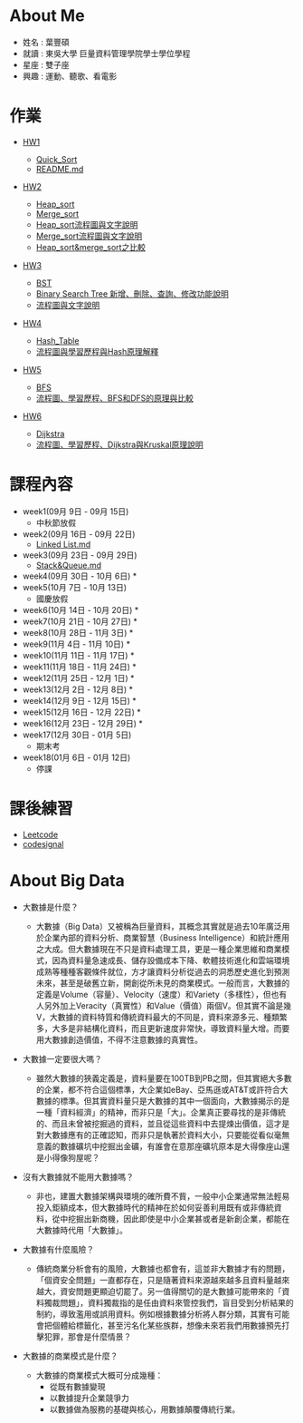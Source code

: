 # About Me
   * 姓名 : 葉豐碩
   * 就讀 : 東吳大學 巨量資料管理學院學士學位學程
   * 星座 : 雙子座
   * 興趣 : 運動、聽歌、看電影

# 作業
  * [HW1](https://github.com/eter0000/learningnotes/tree/master/HW1)
    * [Quick_Sort](https://github.com/eter0000/learningnotes/blob/master/HW1/Quick_Sort1.ipynb)
    * [README.md](https://github.com/eter0000/learningnotes/blob/master/HW1/README.md)
  * [HW2](https://github.com/eter0000/learningnotes/tree/master/HW2)
    * [Heap_sort](https://github.com/eter0000/learningnotes/blob/master/HW2/heap_sort_06170210.py)
    * [Merge_sort](https://github.com/eter0000/learningnotes/blob/master/HW2/merge_sort_06170210.py)
    * [Heap_sort流程圖與文字說明](https://github.com/eter0000/learningnotes/blob/master/HW2/Heap_Sort%E6%B5%81%E7%A8%8B%E5%9C%96%E8%88%87%E6%96%87%E5%AD%97%E8%AA%AA%E6%98%8E.md)
    * [Merge_sort流程圖與文字說明](https://github.com/eter0000/learningnotes/blob/master/HW2/Merge_Sort%E6%B5%81%E7%A8%8B%E5%9C%96%E8%88%87%E6%96%87%E5%AD%97%E8%AA%AA%E6%98%8E.md)
    * [Heap_sort&merge_sort之比較](https://github.com/eter0000/learningnotes/blob/master/HW2/Heap_sort%E8%88%87Merge_sort%E4%B9%8B%E6%AF%94%E8%BC%83.md)
  * [HW3](https://github.com/eter0000/learningnotes/tree/master/HW3)
    * [BST](https://github.com/eter0000/learningnotes/blob/master/HW3/binary_search_tree_06170210.py)
    * [Binary Search Tree 新增、刪除、查詢、修改功能說明](https://github.com/eter0000/learningnotes/blob/master/HW3/Binary%20Search%20Tree%20%E6%96%B0%E5%A2%9E%E3%80%81%E5%88%AA%E9%99%A4%E3%80%81%E6%9F%A5%E8%A9%A2%E3%80%81%E4%BF%AE%E6%94%B9%E5%8A%9F%E8%83%BD%E8%AA%AA%E6%98%8E.md)
    * [流程圖與文字說明](https://github.com/eter0000/learningnotes/blob/master/HW3/%E6%B5%81%E7%A8%8B%E5%9C%96%E8%88%87%E6%96%87%E5%AD%97%E8%AA%AA%E6%98%8E.md)
  * [HW4](https://github.com/eter0000/learningnotes/tree/master/HW4)
    * [Hash_Table](https://github.com/eter0000/learningnotes/blob/master/HW4/hash_table_06170210.py)
    * [流程圖與學習歷程與Hash原理解釋](https://github.com/eter0000/learningnotes/blob/master/HW4/%E6%B5%81%E7%A8%8B%E5%9C%96%E8%88%87%E5%AD%B8%E7%BF%92%E6%AD%B7%E7%A8%8B%E8%88%87Hash%E5%8E%9F%E7%90%86%E8%A7%A3%E9%87%8B.ipynb)
  * [HW5](https://github.com/eter0000/learningnotes/tree/master/HW5)
    * [BFS](https://github.com/eter0000/learningnotes/blob/master/HW5/BFS_06170210.py)
    * [流程圖、學習歷程、BFS和DFS的原理與比較](https://github.com/eter0000/learningnotes/blob/master/HW5/%E6%B5%81%E7%A8%8B%E5%9C%96%E3%80%81%E5%AD%B8%E7%BF%92%E6%AD%B7%E7%A8%8B%E3%80%81BFS%E5%92%8CDFS%E7%9A%84%E5%8E%9F%E7%90%86%E8%88%87%E6%AF%94%E8%BC%83.ipynb)

  * [HW6](https://github.com/eter0000/learningnotes/tree/master/HW6)
    * [Dijkstra](https://github.com/eter0000/learningnotes/blob/master/HW6/Dijkstra_06170210.py)
    * [流程圖、學習歷程、Dijkstra與Kruskal原理說明](https://github.com/eter0000/learningnotes/blob/master/HW6/%E6%B5%81%E7%A8%8B%E5%9C%96%E3%80%81%E5%AD%B8%E7%BF%92%E6%AD%B7%E7%A8%8B%E3%80%81Dijkstra%E8%88%87Kruskal%E5%8E%9F%E7%90%86%E8%AA%AA%E6%98%8E.ipynb)
  
# 課程內容
  * week1(09月 9日 - 09月 15日)
    * 中秋節放假
  * week2(09月 16日 - 09月 22日)
    * [Linked List.md](https://github.com/eter0000/learningnotes/blob/master/Week/week2.md)
  * week3(09月 23日 - 09月 29日)
    * [Stack&Queue.md](https://github.com/eter0000/learningnotes/blob/master/Week/week3.md)
  * week4(09月 30日 - 10月 6日)
    * 
  * week5(10月 7日 - 10月 13日)
    * 國慶放假
  * week6(10月 14日 - 10月 20日)
    * 
  * week7(10月 21日 - 10月 27日)
    * 
  * week8(10月 28日 - 11月 3日)
    * 
  * week9(11月 4日 - 11月 10日)
    *
  * week10(11月 11日 - 11月 17日)
    * 
  * week11(11月 18日 - 11月 24日)
    * 
  * week12(11月 25日 - 12月 1日)
    * 
  * week13(12月 2日 - 12月 8日)
    * 
  * week14(12月 9日 - 12月 15日)
    * 
  * week15(12月 16日 - 12月 22日)
    * 
  * week16(12月 23日 - 12月 29日)
    * 
  * week17(12月 30日 - 01月 5日)
    * 期末考
  * week18(01月 6日 - 01月 12日)
    * 停課
  
  
  
  # 課後練習
  * [Leetcode](https://github.com/eter0000/learningnotes/tree/master/Leetcode)
  * [codesignal](https://github.com/eter0000/learningnotes/tree/master/codesignal)

  
# About Big Data 
   * 大數據是什麼？
      * 大數據（Big Data）又被稱為巨量資料，其概念其實就是過去10年廣泛用於企業內部的資料分析、商業智慧（Business Intelligence）和統計應用之大成。但大數據現在不只是資料處理工具，更是一種企業思維和商業模式，因為資料量急速成長、儲存設備成本下降、軟體技術進化和雲端環境成熟等種種客觀條件就位，方才讓資料分析從過去的洞悉歷史進化到預測未來，甚至是破舊立新，開創從所未見的商業模式。一般而言，大數據的定義是Volume（容量）、Velocity（速度）和Variety（多樣性），但也有人另外加上Veracity（真實性）和Value（價值）兩個V。但其實不論是幾V，大數據的資料特質和傳統資料最大的不同是，資料來源多元、種類繁多，大多是非結構化資料，而且更新速度非常快，導致資料量大增。而要用大數據創造價值，不得不注意數據的真實性。

   * 大數據一定要很大嗎？
      * 雖然大數據的狹義定義是，資料量要在100TB到PB之間，但其實絕大多數的企業，都不符合這個標準，大企業如eBay、亞馬遜或AT&T或許符合大數據的標準。但其實資料量只是大數據的其中一個面向，大數據揭示的是一種「資料經濟」的精神，而非只是「大」。企業真正要尋找的是非傳統的、而且未曾被挖掘過的資料，並且從這些資料中去提煉出價值，這才是對大數據應有的正確認知，而非只是執著於資料大小，只要能從看似毫無意義的數據礦坑中挖掘出金礦，有誰會在意那座礦坑原本是大得像座山還是小得像狗屋呢？
      
   * 沒有大數據就不能用大數據嗎？
      * 非也，建置大數據架構與環境的確所費不貲，一般中小企業通常無法輕易投入鉅額成本，但大數據時代的精神在於如何妥善利用既有或非傳統資料，從中挖掘出新商機，因此即使是中小企業甚或者是新創企業，都能在大數據時代用「大數據」。
      
   * 大數據有什麼風險？
      * 傳統商業分析會有的風險，大數據也都會有，這並非大數據才有的問題，「個資安全問題」一直都存在，只是隨著資料來源越來越多且資料量越來越大，資安問題更顯迫切罷了。另一值得關切的是大數據可能帶來的「資料獨裁問題」，資料獨裁指的是任由資料來管控我們，盲目受到分析結果的制約，導致濫用或誤用資料。例如根據數據分析將人群分類，其實有可能會把個體給標籤化，甚至污名化某些族群，想像未來若我們用數據預先打擊犯罪，那會是什麼情景？
      
   * 大數據的商業模式是什麼？
      * 大數據的商業模式大概可分成幾種：
        * 從既有數據變現
        * 以數據提升企業競爭力
        * 以數據做為服務的基礎與核心，用數據顛覆傳統行業。
